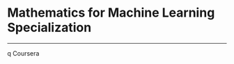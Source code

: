 # Mathematics for Machine Learning Specialization
**********************************************************************

q
Coursera
